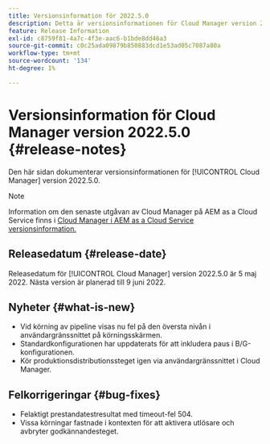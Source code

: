 ```yaml
---
title: Versionsinformation för 2022.5.0
description: Detta är versionsinformationen för Cloud Manager version 2022.5.0.
feature: Release Information
exl-id: c8759f81-4a7c-4f3e-aac6-b1bde8dd46a3
source-git-commit: c0c25ada09879b850883dcd1e53ad05c7087a80a
workflow-type: tm+mt
source-wordcount: '134'
ht-degree: 1%

---
```


# Versionsinformation för Cloud Manager version 2022.5.0 {#release-notes}

Den här sidan dokumenterar versionsinformationen för [!UICONTROL Cloud Manager] version 2022.5.0.

>[!NOTE]
>
>Information om den senaste utgåvan av Cloud Manager på AEM as a Cloud Service finns i [Cloud Manager i AEM as a Cloud Service versionsinformation.](https://experienceleague.adobe.com/docs/experience-manager-cloud-service/content/implementing/using-cloud-manager/release-notes-cloud-manager/release-notes-cm-current.html)

## Releasedatum {#release-date}

Releasedatum för [!UICONTROL Cloud Manager] version 2022.5.0 är 5 maj 2022. Nästa version är planerad till 9 juni 2022.

## Nyheter {#what-is-new}

* Vid körning av pipeline visas nu fel på den översta nivån i användargränssnittet på körningsskärmen.
* Standardkonfigurationen har uppdaterats för att inkludera paus i B/G-konfigurationen.
* Kör produktionsdistributionssteget igen via användargränssnittet i Cloud Manager.

## Felkorrigeringar {#bug-fixes}

* Felaktigt prestandatestresultat med timeout-fel 504.
* Vissa körningar fastnade i kontexten för att aktivera utlösare och avbryter godkännandesteget.
